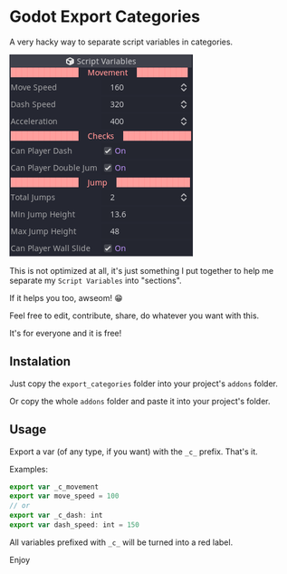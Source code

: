 # Godot Export Categories

A very hacky way to separate script variables in categories.

![screenshot](./screenshot/screenshot.png)

This is not optimized at all, it's just something I put together to help me
separate my `Script Variables` into "sections".

If it helps you too, awseom! :grin:

Feel free to edit, contribute, share, do whatever you want with this.

It's for everyone and it is free!

## Instalation

Just copy the `export_categories` folder into your project's `addons` folder.

Or copy the whole `addons` folder and paste it into your project's folder.

## Usage

Export a var (of any type, if you want) with the `_c_` prefix. That's it.

Examples:

```javascript
export var _c_movement
export var move_speed = 100
// or
export var _c_dash: int
export var dash_speed: int = 150
```

All variables prefixed with `_c_` will be turned into a red label.

Enjoy

